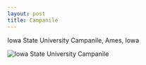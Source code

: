 ```yaml
---
layout: post
title: Campanile
---
```


Iowa State University Campanile, Ames, Iowa

![Iowa State University Campanile](https://cdn.jasonsturges.com/photos/landscape/IMG_16433.jpg)
